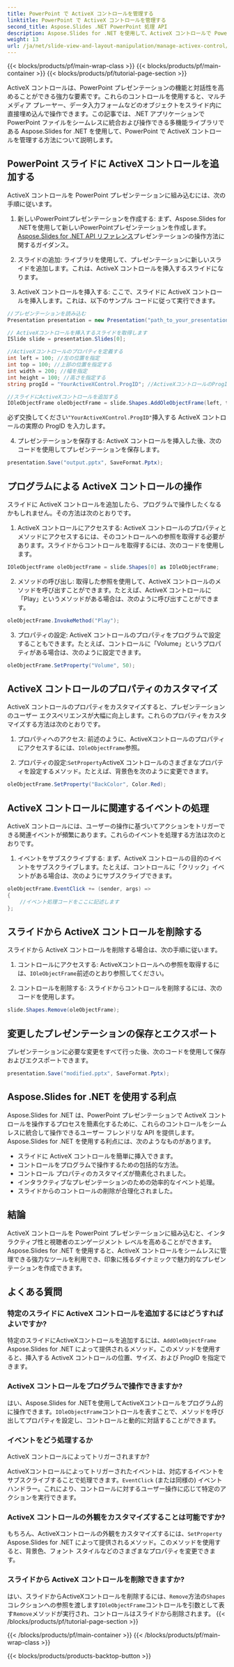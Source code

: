 ```yaml
---
title: PowerPoint で ActiveX コントロールを管理する
linktitle: PowerPoint で ActiveX コントロールを管理する
second_title: Aspose.Slides .NET PowerPoint 処理 API
description: Aspose.Slides for .NET を使用して、ActiveX コントロールで PowerPoint プレゼンテーションを強化する方法を学びます。ステップ バイ ステップ ガイドでは、挿入、操作、カスタマイズ、イベント処理などについて説明します。
weight: 13
url: /ja/net/slide-view-and-layout-manipulation/manage-activex-control/
---
```


{{< blocks/products/pf/main-wrap-class >}}
{{< blocks/products/pf/main-container >}}
{{< blocks/products/pf/tutorial-page-section >}}

ActiveX コントロールは、PowerPoint プレゼンテーションの機能と対話性を高めることができる強力な要素です。これらのコントロールを使用すると、マルチメディア プレーヤー、データ入力フォームなどのオブジェクトをスライド内に直接埋め込んで操作できます。この記事では、.NET アプリケーションで PowerPoint ファイルをシームレスに統合および操作できる多機能ライブラリである Aspose.Slides for .NET を使用して、PowerPoint で ActiveX コントロールを管理する方法について説明します。

## PowerPoint スライドに ActiveX コントロールを追加する

ActiveX コントロールを PowerPoint プレゼンテーションに組み込むには、次の手順に従います。

1. 新しいPowerPointプレゼンテーションを作成する: まず、Aspose.Slides for .NETを使用して新しいPowerPointプレゼンテーションを作成します。[Aspose.Slides for .NET API リファレンス](https://reference.aspose.com/slides/net/)プレゼンテーションの操作方法に関するガイダンス。

2. スライドの追加: ライブラリを使用して、プレゼンテーションに新しいスライドを追加します。これは、ActiveX コントロールを挿入するスライドになります。

3. ActiveX コントロールを挿入する: ここで、スライドに ActiveX コントロールを挿入します。これは、以下のサンプル コードに従って実行できます。

```csharp
//プレゼンテーションを読み込む
Presentation presentation = new Presentation("path_to_your_presentation.pptx");

// ActiveXコントロールを挿入するスライドを取得します
ISlide slide = presentation.Slides[0];

//ActiveXコントロールのプロパティを定義する
int left = 100; //左の位置を指定
int top = 100; //上部の位置を指定する
int width = 200; //幅を指定
int height = 100; //高さを指定する
string progId = "YourActiveXControl.ProgID"; //ActiveXコントロールのProgIDを指定します

//スライドにActiveXコントロールを追加する
IOleObjectFrame oleObjectFrame = slide.Shapes.AddOleObjectFrame(left, top, width, height, progId);
```

必ず交換してください`"YourActiveXControl.ProgID"`挿入する ActiveX コントロールの実際の ProgID を入力します。

4. プレゼンテーションを保存する: ActiveX コントロールを挿入した後、次のコードを使用してプレゼンテーションを保存します。

```csharp
presentation.Save("output.pptx", SaveFormat.Pptx);
```

## プログラムによる ActiveX コントロールの操作

スライドに ActiveX コントロールを追加したら、プログラムで操作したくなるかもしれません。その方法は次のとおりです。

1. ActiveX コントロールにアクセスする: ActiveX コントロールのプロパティとメソッドにアクセスするには、そのコントロールへの参照を取得する必要があります。スライドからコントロールを取得するには、次のコードを使用します。

```csharp
IOleObjectFrame oleObjectFrame = slide.Shapes[0] as IOleObjectFrame;
```

2. メソッドの呼び出し: 取得した参照を使用して、ActiveX コントロールのメソッドを呼び出すことができます。たとえば、ActiveX コントロールに「Play」というメソッドがある場合は、次のように呼び出すことができます。

```csharp
oleObjectFrame.InvokeMethod("Play");
```

3. プロパティの設定: ActiveX コントロールのプロパティをプログラムで設定することもできます。たとえば、コントロールに「Volume」というプロパティがある場合は、次のように設定できます。

```csharp
oleObjectFrame.SetProperty("Volume", 50);
```

## ActiveX コントロールのプロパティのカスタマイズ

ActiveX コントロールのプロパティをカスタマイズすると、プレゼンテーションのユーザー エクスペリエンスが大幅に向上します。これらのプロパティをカスタマイズする方法は次のとおりです。

1. プロパティへのアクセス: 前述のように、ActiveXコントロールのプロパティにアクセスするには、`IOleObjectFrame`参照。

2. プロパティの設定:`SetProperty`ActiveX コントロールのさまざまなプロパティを設定するメソッド。たとえば、背景色を次のように変更できます。

```csharp
oleObjectFrame.SetProperty("BackColor", Color.Red);
```

## ActiveX コントロールに関連するイベントの処理

ActiveX コントロールには、ユーザーの操作に基づいてアクションをトリガーできる関連イベントが頻繁にあります。これらのイベントを処理する方法は次のとおりです。

1. イベントをサブスクライブする: まず、ActiveX コントロールの目的のイベントをサブスクライブします。たとえば、コントロールに「クリック」イベントがある場合は、次のようにサブスクライブできます。

```csharp
oleObjectFrame.EventClick += (sender, args) =>
{
    //イベント処理コードをここに記述します
};
```

## スライドから ActiveX コントロールを削除する

スライドから ActiveX コントロールを削除する場合は、次の手順に従います。

1. コントロールにアクセスする: ActiveXコントロールへの参照を取得するには、`IOleObjectFrame`前述のとおり参照してください。

2. コントロールを削除する: スライドからコントロールを削除するには、次のコードを使用します。

```csharp
slide.Shapes.Remove(oleObjectFrame);
```

## 変更したプレゼンテーションの保存とエクスポート

プレゼンテーションに必要な変更をすべて行った後、次のコードを使用して保存およびエクスポートできます。

```csharp
presentation.Save("modified.pptx", SaveFormat.Pptx);
```

## Aspose.Slides for .NET を使用する利点

Aspose.Slides for .NET は、PowerPoint プレゼンテーションで ActiveX コントロールを操作するプロセスを簡素化するために、これらのコントロールをシームレスに統合して操作できるユーザー フレンドリな API を提供します。Aspose.Slides for .NET を使用する利点には、次のようなものがあります。

- スライドに ActiveX コントロールを簡単に挿入できます。
- コントロールをプログラムで操作するための包括的な方法。
- コントロール プロパティのカスタマイズが簡素化されました。
- インタラクティブなプレゼンテーションのための効率的なイベント処理。
- スライドからのコントロールの削除が合理化されました。

## 結論

ActiveX コントロールを PowerPoint プレゼンテーションに組み込むと、インタラクティブ性と視聴者のエンゲージメント レベルを高めることができます。Aspose.Slides for .NET を使用すると、ActiveX コントロールをシームレスに管理できる強力なツールを利用でき、印象に残るダイナミックで魅力的なプレゼンテーションを作成できます。

## よくある質問

### 特定のスライドに ActiveX コントロールを追加するにはどうすればよいですか?

特定のスライドにActiveXコントロールを追加するには、`AddOleObjectFrame` Aspose.Slides for .NET によって提供されるメソッド。このメソッドを使用すると、挿入する ActiveX コントロールの位置、サイズ、および ProgID を指定できます。

### ActiveX コントロールをプログラムで操作できますか?

はい、Aspose.Slides for .NETを使用してActiveXコントロールをプログラム的に操作できます。`IOleObjectFrame`コントロールを表すことで、メソッドを呼び出してプロパティを設定し、コントロールと動的に対話することができます。

### イベントをどう処理するか

 ActiveX コントロールによってトリガーされますか?

ActiveXコントロールによってトリガーされたイベントは、対応するイベントをサブスクライブすることで処理できます。`EventClick` (または同様の) イベント ハンドラー。これにより、コントロールに対するユーザー操作に応じて特定のアクションを実行できます。

### ActiveX コントロールの外観をカスタマイズすることは可能ですか?

もちろん、ActiveXコントロールの外観をカスタマイズするには、`SetProperty` Aspose.Slides for .NET によって提供されるメソッド。このメソッドを使用すると、背景色、フォント スタイルなどのさまざまなプロパティを変更できます。

### スライドから ActiveX コントロールを削除できますか?

はい、スライドからActiveXコントロールを削除するには、`Remove`方法の`Shapes`コレクションへの参照を渡します`IOleObjectFrame`コントロールを引数として表す`Remove`メソッドが実行され、コントロールはスライドから削除されます。
{{< /blocks/products/pf/tutorial-page-section >}}

{{< /blocks/products/pf/main-container >}}
{{< /blocks/products/pf/main-wrap-class >}}

{{< blocks/products/products-backtop-button >}}
